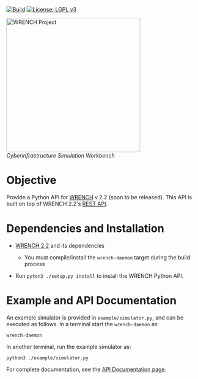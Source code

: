 [![Build][build-badge]][build-link]
[![License: LGPL v3][license-badge]](LICENSE)

<a href="https://wrench-project.org" target="_blank"><img src="https://wrench-project.org/images/logo-horizontal.png" width="350" alt="WRENCH Project" /></a>
<br/>_Cyberinfrastructure Simulation Workbench_

# Objective

Provide a Python API for [WRENCH](https://wrench-project.org) v.2.2 (soon to be released). This API is built on top of WRENCH 2.2's [REST API](https://wrench-project.org/wrench/2.2-dev/rest_api.html).

# Dependencies and Installation

  - [WRENCH 2.2](https://github.com/wrench-project/wrench) and its dependencies
    - You must compile/install the `wrench-daemon` target during the build process

  - Run `pyton3 ./setup.py install` to install the WRENCH Python API. 

# Example and API Documentation

An example simulator is provided in `example/simulator.py`, and can be executed as follows. In
a terminal start the `wrench-daemon` as:

```
wrench-daemon
```

In another terminal, run the example simulator as:

```
python3 ./example/simulator.py
```


For complete documentation, see the [API Documentation page](https://wrench-python-api.readthedocs.io/en/latest/).


[build-badge]:         https://github.com/wrench-project/wrench-api/workflows/Build/badge.svg
[build-link]:          https://github.com/wrench-project/wrench-api/actions
[license-badge]:       https://img.shields.io/badge/License-LGPL%20v3-blue.svg
